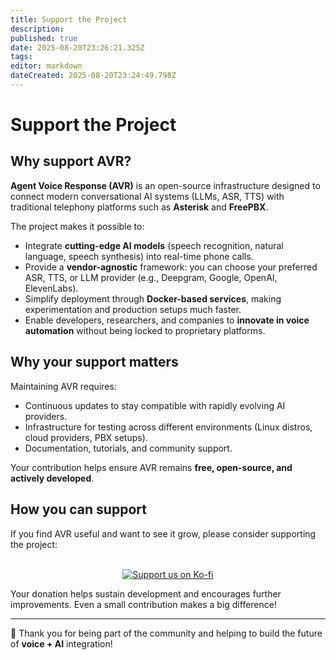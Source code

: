 ```yaml
---
title: Support the Project
description: 
published: true
date: 2025-08-20T23:26:21.325Z
tags: 
editor: markdown
dateCreated: 2025-08-20T23:24:49.798Z
---
```


# Support the Project


## Why support AVR?

**Agent Voice Response (AVR)** is an open-source infrastructure designed to connect modern conversational AI systems (LLMs, ASR, TTS) with traditional telephony platforms such as **Asterisk** and **FreePBX**.  

The project makes it possible to:
- Integrate **cutting-edge AI models** (speech recognition, natural language, speech synthesis) into real-time phone calls.  
- Provide a **vendor-agnostic** framework: you can choose your preferred ASR, TTS, or LLM provider (e.g., Deepgram, Google, OpenAI, ElevenLabs).  
- Simplify deployment through **Docker-based services**, making experimentation and production setups much faster.  
- Enable developers, researchers, and companies to **innovate in voice automation** without being locked to proprietary platforms.  

## Why your support matters

Maintaining AVR requires:
- Continuous updates to stay compatible with rapidly evolving AI providers.  
- Infrastructure for testing across different environments (Linux distros, cloud providers, PBX setups).  
- Documentation, tutorials, and community support.  

Your contribution helps ensure AVR remains **free, open-source, and actively developed**.

## How you can support

If you find AVR useful and want to see it grow, please consider supporting the project:  
<br>
<div align="center">
<a href="https://ko-fi.com/agentvoiceresponse" target="_blank"><img src="https://ko-fi.com/img/githubbutton_sm.svg" alt="Support us on Ko-fi"></a>
</div>

Your donation helps sustain development and encourages further improvements. Even a small contribution makes a big difference!

---

🙏 Thank you for being part of the community and helping to build the future of **voice + AI** integration!